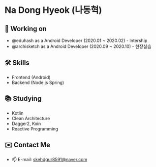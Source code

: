 # Na Dong Hyeok (나동혁)

## 🔭 Working on
- @eduhash as a Android Developer (2020.01 ~ 2020.02) - Intership
- @archisketch as a Android Developer (2020.09 ~ 2020.10) - 현장실습

## 🛠 Skills

- Frontend (Android)
- Backend (Node.js Spring)

## 📚 Studying

- Kotlin
- Clean Architecture
- Dagger2, Koin
- Reactive Programming

## ✉️ Contact Me

- 📫 E-mail: skehdgur8591@naver.com
